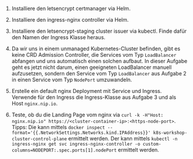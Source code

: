 1. Installiere den letsencrypt certmanager via Helm.

2. Installiere den ingress-nginx controller via Helm.

3. Installiere den letsencrypt-staging cluster issuer via kubectl.
   Finde dafür den Namen der Ingress Klasse heraus.

4. Da wir uns in einem unmanaged Kubernetes-Cluster befinden, gibt es keine CRD Admission Controller, die Services
   vom Typ `LoadBalancer` abfangen und uns automatisch einen solchen aufbaut.
   In dieser Aufgabe geht es jetzt nicht darum, einen geeigneten LoadBalancer manuell aufzusetzen,
   sondern den Service vom Typ `LoadBalancer` aus Aufgabe 2 in einen Service vom Typ `NodePort` umzuwandeln.

5. Erstelle ein default nginx Deployment mit Service und Ingress.
   Verwende für den Ingress die Ingress-Klasse aus Aufgabe 3 und als Host `nginx.nip.io`.

6. Teste, ob du die Landing Page vom nginx via `curl -k -H"Host: nginx.nip.io" https://<cluster-container-ip>:<https-node-port>`.
   Tipps:
   Die <cluster-container-ip> kann mittels `docker inspect --format='{{.NetworkSettings.Networks.kind.IPAddress}}' k8s-workshop-cluster-control-plane` ermittelt werden.
   Der <https-node-port> kann mittels `kubectl -n ingress-nginx get svc ingress-nginx-controller -o custom-columns=NODEPORT:.spec.ports[1].nodePort` ermittelt werden.
